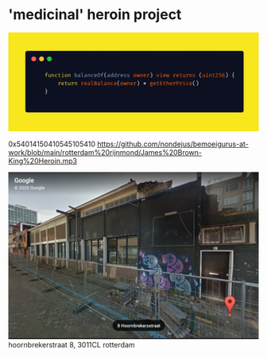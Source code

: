 # 'medicinal' heroin project

![](https://github.com/nondejus/bemoeigurus-at-work/blob/main/rotterdam%20rijnmond/IMG_20201210_140405.jpg)

0x54014150410545105410
https://github.com/nondejus/bemoeigurus-at-work/blob/main/rotterdam%20rijnmond/James%20Brown-King%20Heroin.mp3

![](https://github.com/nondejus/bemoeigurus-at-work/blob/main/rotterdam%20rijnmond/ArtBoard%20Image%20(105).jpg)
hoornbrekerstraat 8, 3011CL rotterdam

